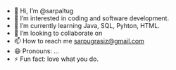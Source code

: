 - 👋 Hi, I’m @sarpaltug
- 👀 I’m interested in coding and software development.
- 🌱 I’m currently learning Java, SQL, Pyhton, HTML.
- 💞️ I’m looking to collaborate on 
- 📫 How to reach me sarpugrasiz@gmail.com
- 😄 Pronouns: ...
- ⚡ Fun fact: love what you do.

<!---
sarpaltug/sarpaltug is a ✨ special ✨ repository because its `README.md` (this file) appears on your GitHub profile.
You can click the Preview link to take a look at your changes.
--->
